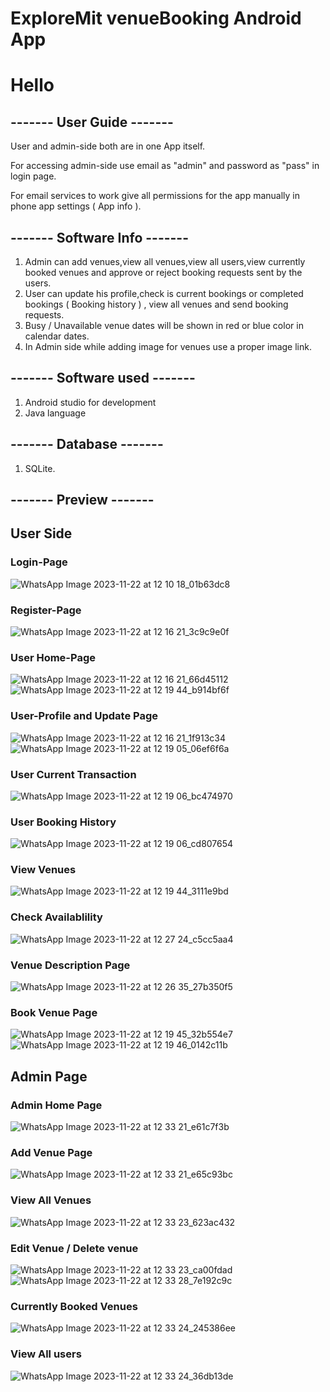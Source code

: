 # ExploreMit venueBooking Android App
# Hello

## ------- User Guide -------
User and admin-side both are in one App itself.

For accessing admin-side use email as "admin" and password as "pass" in login page.

For email services to work give all permissions for the app manually in phone app settings ( App info ).



## ------- Software Info -------
1. Admin can add venues,view all venues,view all users,view currently booked venues and approve or reject booking requests sent by the users.
2. User can update his profile,check is current bookings or completed bookings ( Booking history ) , view all venues and send booking requests.
3. Busy / Unavailable venue dates will be shown in red or blue color in calendar dates.
4. In Admin side while adding image for venues use a proper image link.
## ------- Software used -------
1. Android studio for development
2. Java language
## ------- Database -------
1. SQLite.

   
## ------- Preview -------
## User Side
### Login-Page
![WhatsApp Image 2023-11-22 at 12 10 18_01b63dc8](https://github.com/MeghanathShetty/venue_Booking_Android_App/assets/127648939/0f82fa3c-2aad-4299-8d27-d7fa3b8c736a)
### Register-Page
![WhatsApp Image 2023-11-22 at 12 16 21_3c9c9e0f](https://github.com/MeghanathShetty/venue_Booking_Android_App/assets/127648939/ece77a1b-aa7c-4c61-8c18-3253078f7f98)
### User Home-Page
![WhatsApp Image 2023-11-22 at 12 16 21_66d45112](https://github.com/MeghanathShetty/venue_Booking_Android_App/assets/127648939/9a88f185-b14b-4f2c-80cc-12c4761ea42d)
![WhatsApp Image 2023-11-22 at 12 19 44_b914bf6f](https://github.com/MeghanathShetty/venue_Booking_Android_App/assets/127648939/efcafafd-28ef-4fed-a02d-4945acef78d3)
### User-Profile and Update Page
![WhatsApp Image 2023-11-22 at 12 16 21_1f913c34](https://github.com/MeghanathShetty/venue_Booking_Android_App/assets/127648939/60a6f173-dc62-4f1d-bda5-c5eefc0fae11)
![WhatsApp Image 2023-11-22 at 12 19 05_06ef6f6a](https://github.com/MeghanathShetty/venue_Booking_Android_App/assets/127648939/adbb5709-8102-4d32-990c-7343d5c28a27)
### User Current Transaction 
![WhatsApp Image 2023-11-22 at 12 19 06_bc474970](https://github.com/MeghanathShetty/venue_Booking_Android_App/assets/127648939/da6fe126-59b7-4e87-90b7-9f3c4b8070d0)
### User Booking History
![WhatsApp Image 2023-11-22 at 12 19 06_cd807654](https://github.com/MeghanathShetty/venue_Booking_Android_App/assets/127648939/584e84fb-4fe0-4c25-a9cc-727c8e23e80c)
### View Venues
![WhatsApp Image 2023-11-22 at 12 19 44_3111e9bd](https://github.com/MeghanathShetty/venue_Booking_Android_App/assets/127648939/6c3b679f-7c0c-416b-bdb6-45a40be13f60)
### Check Availablility
![WhatsApp Image 2023-11-22 at 12 27 24_c5cc5aa4](https://github.com/MeghanathShetty/venue_Booking_Android_App/assets/127648939/8f6ad085-1e26-42d4-88e8-883a2f890bbb)
### Venue Description Page
![WhatsApp Image 2023-11-22 at 12 26 35_27b350f5](https://github.com/MeghanathShetty/venue_Booking_Android_App/assets/127648939/7209ca07-34df-4b65-9fdf-ffdb6e3341d0)
### Book Venue Page
![WhatsApp Image 2023-11-22 at 12 19 45_32b554e7](https://github.com/MeghanathShetty/venue_Booking_Android_App/assets/127648939/c95fcbe1-7d8a-43d9-aba7-bff0fbbecc77)
![WhatsApp Image 2023-11-22 at 12 19 46_0142c11b](https://github.com/MeghanathShetty/venue_Booking_Android_App/assets/127648939/7373e2eb-22a0-4cd2-8d7c-2789cf9b29da)

## Admin Page
### Admin Home Page
![WhatsApp Image 2023-11-22 at 12 33 21_e61c7f3b](https://github.com/MeghanathShetty/venue_Booking_Android_App/assets/127648939/bbd83450-da34-429a-a6de-4e00614ee050)
### Add Venue Page
![WhatsApp Image 2023-11-22 at 12 33 21_e65c93bc](https://github.com/MeghanathShetty/venue_Booking_Android_App/assets/127648939/ad063e07-319d-4f60-a088-89cc25063aaf)
### View All Venues
![WhatsApp Image 2023-11-22 at 12 33 23_623ac432](https://github.com/MeghanathShetty/venue_Booking_Android_App/assets/127648939/5b2dd6bc-b1e3-4e9d-bdb1-357a540bfda5)
### Edit Venue / Delete venue
![WhatsApp Image 2023-11-22 at 12 33 23_ca00fdad](https://github.com/MeghanathShetty/venue_Booking_Android_App/assets/127648939/4478b6d9-5c5e-4ec9-8082-67aa53b70e48)
![WhatsApp Image 2023-11-22 at 12 33 28_7e192c9c](https://github.com/MeghanathShetty/venue_Booking_Android_App/assets/127648939/53ced443-d5be-48f3-a8d2-2d8a59d1339b)
### Currently Booked Venues
![WhatsApp Image 2023-11-22 at 12 33 24_245386ee](https://github.com/MeghanathShetty/venue_Booking_Android_App/assets/127648939/49bb96a1-9c4f-408c-b0f4-27c4e038a91d)
### View All users
![WhatsApp Image 2023-11-22 at 12 33 24_36db13de](https://github.com/MeghanathShetty/venue_Booking_Android_App/assets/127648939/f179598d-c79d-44ff-9af0-c331aaea8bd8)
